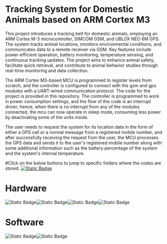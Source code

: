 # Tracking System for Domestic Animals based on ARM Cortex M3

This project introduces a tracking belt for domestic animals, employing an ARM Cortex M-3 microcontroller, SIMCOM GSM, and UBLOX NEO 6M GPS. The system tracks animal locations, monitors environmental conditions, and communicates data to a remote receiver via GSM. Key features include power-efficient operation, battery monitoring, temperature sensing, and continuous tracking updates. The project aims to enhance animal safety, facilitate quick retrieval, and contribute to animal behavior studies through real-time monitoring and data collection.

The ARM Cortex M3-based MCU is programmed to register levels from scratch, and the controller is configured to connect with the gsm and gps modules with a UART-wired communication protocol.
The code for the project is provided in this repository. The controller is programmed to work in power consumption settings, and the flow of the code is an interrupt driver; hence, when there is no interrupt from any of the modules connected, the mcu can now operate in sleep mode, consuming less power by deactivating some of the units inside.

The user needs to request the system for its location data in the form of either a GPS call or a normal message from a registered mobile number, and after successfully receiving the request from the user, the MCU processes the GPS data and sends it to the user's registered mobile number along with some additional information such as the battery percentage of the system and the system's internal temperature.

#Click on the below buttons to jump to specific folders where the codes are stored.
[![Static Badge](https://img.shields.io/badge/Code-blue)](Code.c)

# Hardware  
![Static Badge](https://img.shields.io/badge/ARM_CORTEX_M3-white)![Static Badge](https://img.shields.io/badge/STM32F103C8T6-blue)![Static Badge](https://img.shields.io/badge/SIM800l-red)![Static Badge](https://img.shields.io/badge/Ublox_Neo_6M-violet)



# Software  
![Static Badge](https://img.shields.io/badge/Keil_uVision5-green)![Static Badge](https://img.shields.io/badge/Ublox_Ucenter_2.0-white)





